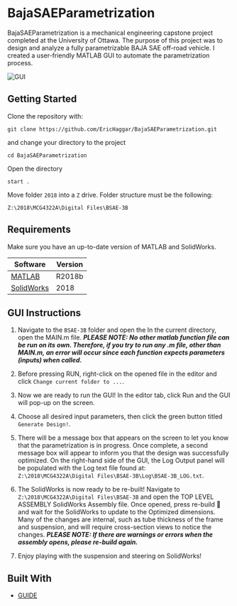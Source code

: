 # BajaSAEParametrization

BajaSAEParametrization is a mechanical engineering capstone project completed at the University of Ottawa. The purpose of this project was to design and analyze a fully parametrizable BAJA SAE off-road vehicle. I created a user-friendly MATLAB GUI to automate the parametrization process.

![GUI](GUI_Screenshot.jpg)


## Getting Started 

Clone the repository with:

```
git clone https://github.com/EricHaggar/BajaSAEParametrization.git
```

and change your directory to the project

```
cd BajaSAEParametrization
```

Open the directory

```
start .
```

Move folder `2018` into a `Z` drive. Folder structure must be the following: 

```
Z:\2018\MCG4322A\Digital Files\BSAE-3B
```

## Requirements

Make sure you have an up-to-date version of MATLAB and SolidWorks.

| Software                                                           | Version |
| ------------------------------------------------------------------ | ------- |
| [MATLAB](https://www.mathworks.com/products/matlab.html)                                          | R2018b  |
| [SolidWorks](https://launch.solidworks.com/) | 2018   |

## GUI Instructions

1. Navigate to the `BSAE-3B` folder and open the 
 In the current directory, open the MAIN.m file. ***PLEASE NOTE: No other matlab function file can be run on its own. Therefore, if you try to run any .m file, other than MAIN.m, an error will occur since each function expects parameters (inputs) when called.*** 

2. Before pressing RUN, right-click on the opened file in the editor and click `Change current folder to ...`.

3. Now we are ready to run the GUI! In the editor tab, click Run and the GUI will pop-up on the screen.

4. Choose all desired input parameters, then click the green button titled `Generate Design!`.

5. There will be a message box that appears on the screen to let you know that the parametrization is in progress. Once complete, a second message box will appear to inform you that the design was successfully optimized. On the right-hand side of the GUI, the Log Output panel will be populated with the Log text file found at:  
`Z:\2018\MCG4322A\Digital Files\BSAE-3B\Log\BSAE-3B_LOG.txt`.

6. The SolidWorks is now ready to be re-built! Navigate to `Z:\2018\MCG4322A\Digital Files\BSAE-3B` and open the TOP LEVEL ASSEMBLY SolidWorks Assembly file. Once opened, press re-build :vertical_traffic_light: and wait for the SolidWorks to update to the Optimized dimensions. Many of the changes are internal, such as tube thickness of the frame and suspension, and will require cross-section views to notice the changes. ***PLEASE NOTE: If there are warnings or errors when the assembly opens, please re-build again.***

7. Enjoy playing with the suspension and steering on SolidWorks!

## Built With

* [GUIDE](https://www.mathworks.com/discovery/matlab-gui.html)
